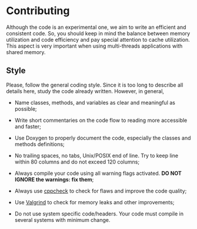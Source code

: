 Contributing
=======================

Although the code is an experimental one, we aim to write an efficient and
consistent code. So, you should keep in mind the balance between memory
utilization and code efficiency and pay special attention to cache utilization.
This aspect is very important when using multi-threads applications with shared
memory.


Style
-----------------------

Please, follow the general coding style. Since it is too long to describe all
details here, study the code already written. However, in general, 

- Name classes, methods, and variables as clear and meaningful as possible;

- Write short commentaries on the code flow to reading more accessible and
  faster;

- Use Doxygen to properly document the code, especially the classes and methods
  definitions;

- No trailing spaces, no tabs, Unix/POSIX end of line. Try to keep line
  within 80 columns and do not exceed 120 columns;

- Always compile your code using all warning flags activated.
  **DO NOT IGNORE the warnings: fix them**;

- Always use [cppcheck](http://cppcheck.sourceforge.net) to check for flaws
  and improve the code quality;

- Use [Valgrind](http://valgrind.org) to check for memory leaks and other
  improvements;

- Do not use system specific code/headers. Your code must compile in several
  systems with minimum change.

